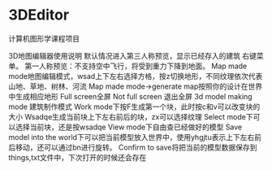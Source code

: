 # 3DEditor
计算机图形学课程项目

3D地图编辑器使用说明
默认情况进入第三人称预览，显示已经存入的建筑
右键菜单。
第一人称预览：不支持空中飞行，将受到重力下降到地面。
Map made mode地图编辑模式，wsad上下左右选择方格，按z切换地形，不同纹理依次代表山地、草地、树林、河流
Map made mode->generate map按照你的设计在世界中生成相应地形
Full screen全屏
Not full screen 退出全屏
3d model making mode 建筑制作模式
Work mode下按F生成第一个块，此时按c和v可以改变块的大小
Wsadqe生成当前块上下左右前后的块，zx可以选择纹理
Select mode下可以选择当前块，还是按wsadqe
View mode下自由查已经做好的模型
Save model into the world下可以把当前模型放入世界中，使用yhgjtu表示上下左右前后移动，还可以通过bn进行旋转。
Confirm to save将把当前的模型数据保存到things,txt文件中，下次打开的时候还会存在
